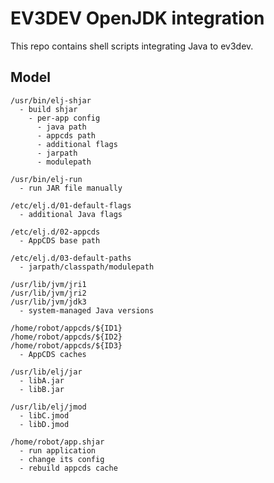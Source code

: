 EV3DEV OpenJDK integration
==========================

This repo contains shell scripts integrating Java to ev3dev.

Model
-----

```
/usr/bin/elj-shjar
  - build shjar
    - per-app config
      - java path
      - appcds path
      - additional flags
      - jarpath
      - modulepath

/usr/bin/elj-run
  - run JAR file manually

/etc/elj.d/01-default-flags
  - additional Java flags

/etc/elj.d/02-appcds
  - AppCDS base path

/etc/elj.d/03-default-paths
  - jarpath/classpath/modulepath

/usr/lib/jvm/jri1
/usr/lib/jvm/jri2
/usr/lib/jvm/jdk3
  - system-managed Java versions

/home/robot/appcds/${ID1}
/home/robot/appcds/${ID2}
/home/robot/appcds/${ID3}
  - AppCDS caches

/usr/lib/elj/jar
  - libA.jar
  - libB.jar

/usr/lib/elj/jmod
  - libC.jmod
  - libD.jmod

/home/robot/app.shjar
  - run application
  - change its config
  - rebuild appcds cache
```
